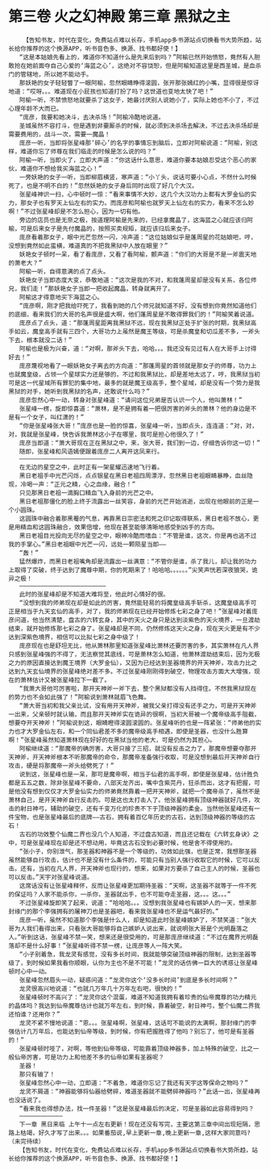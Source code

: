 # 第三卷 火之幻神殿 第三章 黑狱之主
        【告知书友，时代在变化，免费站点难以长存，手机app多书源站点切换看书大势所趋，站长给你推荐的这个换源APP，听书音色多、换源、找书都好使！】
       “这是本姑娘先看上的，难道你不知道什么是先来后到吗？”阿榆已然开始愤怒，竟然有人胆敢抢在她前面夺自己心爱的‘海蓝之心’，这绝对不容饶恕，但是阿榆知道这里是西圣城，是血杀门的管辖地，所以她不能动手。
       那妖艳的女子轻轻瞥了一眼阿榆，忽然眼睛睁得滚圆，张开那张嫣红的小嘴，显得很是惊讶地道：“哎呀。。。难道现在小屁孩也知道打扮了吗？这世道也变地太快了吧！”
       阿榆一听，不禁愤怒地就要杀了这女子，她最讨厌别人说她小了，实际上她也不小了，不过心理年龄不大而已。
       “庞彦，我要和她决斗，去决杀场！”阿榆冷酷地说道。
       圣城虽然不容打斗，但是遇到非要厮杀的时候，就必须到决杀场去解决，不过去决杀场却是需要费用的，战斗一次，需要一魔晶！
       庞彦一听，当即将张星峰那‘碎心’的名字的事情忘到脑后，立即对阿榆说道：“阿榆，别这样，难道你忘了师尊在我们临走的时候是怎么说的吗？”
       阿榆一听，当即火了，立即大声道：“你这话什么意思，难道你要本姑娘忍受这个恶心的家伙，难道你不想给我买海蓝之心！”
       一旁妖艳的女子一听，当即柳眉横竖，寒声道：“小丫头，说话可要小心点，不然什么时候死了，也是不明不白的！”忽然妖艳的女子身后同时出现了好几个大汉。
       张星峰神识一扫，心中顿时一惊：“看来事情不大妙，这几个大汉功力上都有大罗金仙的实力，那女子也有罗天上仙左右的实力。而庞彦和阿榆也就罗天上仙左右的实力，看来不怎么妙啊！”不过张星峰却是不怎么担心，因为一切有他。
       旁边的店员也是无奈之极，按道理阿榆是先来的，已经拿魔晶了，这海蓝之心就应该归阿榆，可是后来女子是先付魔晶的，按照买卖规矩，就应该归后来女子。
       庞彦看着那女子，眼中光芒忽然一闪，冷声道：“这位姑娘似乎是蓬周星的花姑娘吧，哼，没想到竟然如此蛮横，难道真的不把我黑狱中人放在眼里？”
       妖艳女子顿时一呆，看了看庞彦，又看了看阿榆，颤声道：“你们的大哥是不是一斧震天地的萧老大？”
       阿榆一听，自得意满的点了点头。
       妖艳女子当即态度大变，恭敬地道：“这次是我的不对，和我蓬周星却是没有关系，各位师兄，我们走！”那妖艳女子当即一把收起魔晶，转身就离开了。
       阿榆这才得意地买下海蓝之心。
       “庞彦啊，刚才把我给吓死了，我看到她的几个师兄就知道不好，没有想到你竟然知道他们的底细，看来我们的大哥的名声很是盛大啊，他们蓬周星是不敢得罪我们的！”阿榆笑着说道。
       庞彦点了点头，道：“那蓬周星距离我黑狱不远，现在我黑狱正处于扩张的时期，我黑狱高手如云，魔皇高手就有三四个，大哥功力上虽然是魔王等级，可是杀魔皇和切瓜差不多，一斧头下去，根本就没二话！”
       阿榆也是极为兴奋，道：“对啊，那斧头下去，哈哈。。。我还没有见过有人在大哥手上讨得好去！”
       庞彦蔑视地看了一眼妖艳女子离去的方向道：“那蓬周星的首领就是那女子的师尊，功力上也就魔皇级，占领一个星球实力还是够的，不过和我黑狱比，却是差地太远了，哼，我黑狱当初可是这一代星域所有罪犯的集中地，最多的就是魔王级高手，整个星域，却是没有一个势力是我黑狱的对手，她听到我黑狱的名声，还敢说什么吗？”
       庞彦忽然心中一动，转身对张星峰道：“请问这位兄弟是否认识一个人，他叫萧林！”
       张星峰一楞，旋即惊喜道：“萧林，是不是拥有着一把很厉害的斧头的萧林？他的身边是不是有一个女子，叫红潇的！”
       “你是张星峰张大哥！”庞彦也是一脸的惊喜，张星峰一听，当即点头，连连道：“对，对，对，我就是张星峰，快告诉我萧林这小子在哪里，我可是担心他很久了！”
       庞彦当即道：“萧大哥现在正在黑狱之中，来，张大哥，我们到一边，仔细告诉你这一切！”
       随即，张星峰和风语嫣便跟着庞彦二人离开这凤来行。
       ————————————————————————
       在无边的星空之中，此时正有一架星耀迅速地飞行着。
       黑日老祖手中光芒闪烁，点点银星在黑日老祖四周漂浮，忽然黑日老祖眼睛暴睁，血丝隐现，冷喝一声：“正元之精，心之血缘，融合！”
       只见那黑日老祖一滴胸口精血飞入身前的光芒之中。
       黑日老祖那僵化的脸上终于流露出一丝笑容，身前的光芒开始消逝，出现在他眼前的正是一个小圆珠。
       这圆珠中融合着那黑罨的气息，再靠黑日宗密法和死之印记取得联系，黑日老祖不放心，更是用精血和这圆珠融合，效果倍增，他现在甚至能够清晰地感受到凶手的方向。
       黑日老祖目光投向无尽的星空之中，眼神冷酷而嗜血：“不管是谁，这次，你是再也逃不过我的手掌心。”黑日老祖眼中光芒一闪，远处一颗陨星当即——
       “轰！”
       猛然爆炸，而黑日老祖嘴角却是流露出一丝满意：“不管你是谁，杀了我儿，却让我的功力上取得了突破，终于达到了魔尊中期，你的死期来了！哈哈哈。。。。。。”尖笑声恍若深夜狼哭，诡异之极！
       ————————————————————————
       此时的张星峰却是不知道大难将至，他此时心情好的很。
       “没想到我的师弟现在却是如此的厉害，竟然能轻易的将魔皇级高手斩杀，这魔皇级高手可正是相当于九天玄仙的高手，对了，我的师弟现在已经开始修炼七彩之身了吧！”张星峰对着庞彦问道，他当然清楚，盘古的六转玄身，其中的天火之身只是达到淡紫色的天火境界，一旦渡劫结束，就开始修炼那七彩之身了。张星峰却是不同，仍然修炼这天火之身，现在天火更是有不少达到深紫色境界，相信可以比拟七彩之身中级了！
       庞彦现在也是舒坦无比，他从萧林那里知道张星峰比萧林还要厉害的多，其实萧林在凡人界只感到张星峰强的不得了，无法察觉其底线，可是萧林怎么知道，他萧林渡劫结束后，因为无极之力的原因直接达到魔王境界（大罗金仙），又因为已经达到圣器境界的开天神斧，攻击力比之达到九天玄仙境界的张星峰绝对差不多。不过张星峰刚刚得到破空，物理攻击方面大大增强，现在的萧林估计又被张星峰拉下一截了。
       “我萧大哥他可厉害啦，那开天神斧一斧下去，整个黑狱都没有人挡得住。不然我黑狱现在的势力也不会如此强了！”阿榆说到萧林就眉飞色舞。
       “萧大哥当初和我父亲比试，没有用开天神斧，被我父亲打得没有还手之力，可是开天神斧一出来，父亲顿时就认输，而且那开天神斧实在诡异的很啊，当初大哥被一个魔帝级高手阻截，想要夺开天神斧！”阿榆说到这，眼睛瞪得滚圆滚圆的。张星峰听的也是一阵紧张：“师弟他的实力也才大罗金仙左右，和一个同仙君差不多的魔帝级高手相遇，即使是圣器，也没什么胜算啊！”张星峰虽然知道萧林现在好好的在黑狱当他的老大，可是仍然为其担心。
       阿榆继续道：“那魔帝的确厉害，大哥只接了三招，就没有反击之力了，那魔帝想要夺那开天神斧，开天神斧根本不听那魔帝的命令，那魔帝准备强行收取，可是没想到最后开天神斧自行攻击，硬是将那魔帝一斧头给劈死了！”
       说到这，张星峰也是一呆，那可是魔帝啊，相当于仙君的高手啊，即使是张星峰，估计胜负都是五五之数，除非张星峰不要命，八部天龙齐出，嘴中含紫芫丹，狂杀而出，这才有把握，可是他没有想到仅仅才大罗金仙实力的师弟竟然靠着一把开天神斧，就把一个魔帝杀了，虽然不是萧林自己，是开天神斧自行反击的。可是这也太打击人了。他张星峰拥有顶级神器就好几件，攻击的射日神弓，辅助的破空，还有千变万化的珍贵不下于顶级神器的柔金。当然他张星峰还有一件宝物，也是张星峰最后的底牌——古石，拥有着百亿年历史的古石，达到顶级神器的等级的古石！
       古石的功效整个仙魔二界也没几个人知道，不过盘古知道，而且还记载在《六转玄身诀》之中，可是张星峰现在却是还不想动用，毕竟这古石没到必要时候，他是舍不得使用的。
       “张小子，你别泄气，那圣器和神器不是一个等级的，功效如此强，也是正常，我想那圣器虽然能够自行攻击，估计也不是没有什么条件的，可能只有当别人强行收取它的时候，它可以反击。还有，当初在凡人界，开天神斧也现行的，想来，如果对方要杀了自己主人的时候，圣器也可以反击。”天宇对张星峰说道。
       这席话没有让张星峰释怀，反而让张星峰更加期待圣器：“天啊，这圣器不就等于一件不死的保证吗？人家不能杀你，一杀你，圣器就出手，也不可能夺走圣器，这。。。这。。。”
       不过张星峰旋即笑了起来，说道：“哈哈哈。。。没想到我张星峰也有嫉妒人的一天，想来那封缘门的那个李强拥有的屠神刀也是圣器吧，看来我张星峰也不是运气最好的。”
       庞彦一听，虽然不知道那个李强是什么人，却是知道此时张星峰嫉妒了，不禁笑道：“张大哥为人我们看得出来，只看张大哥能够将自己嫉妒人说出来，就说明张大哥是个光明磊落之人。”听到这话，张星峰不禁一笑，想来还是很受用的，可是那庞彦继续道：“不过在魔界光明磊落却不是什么好事！”张星峰听得不禁一楞，让庞彦等人一阵大笑。
       “小子别着急，我龙灵有感觉，没有多长时间，我就能够突破顶级神器的限制，达到圣器等级了，到时候如果我看你顺眼，认你为主也不是不可能！”龙灵的话仿佛一巨大的诱惑让张星峰顿时心中一动。
       张星峰忽然眉头一动，疑惑问道：“龙灵你这个‘没多长时间’到底是多长时间啊？”
       龙灵很高兴地说道：“也就几万年几十万年左右吧，很快的！”
       张星峰顿时不高兴了：“龙灵你这个混蛋，难道不知道我拥有着珍贵的仙帝魔尊的功力精元的晶体吗？我达到仙帝魔尊估计也就万年左右，到时候，靠着破空，射日神弓，整个仙魔二界我还怕谁？还用你？”
       龙灵不紧不慢地说道：“恩。。。张星峰啊，张星峰，这话可不能说的太满啊，那封缘门的李强估计几万年后，也能达到仙帝等级，到时候，你有把握胜得了他吗？别忘了，他可是有圣器的！”
       张星峰顿时哑了，对啊，等他到仙帝等级，可能靠着顶级神器多，加上特殊的破空，比之一般仙帝厉害，可是功力上和他差不多的仙帝如果有圣器呢？
       圣器！
       那只有输了！
       张星峰忽然心中一动，立即道：“不着急，难道你忘记了我还有天宇这等保命之物吗？”
       龙灵不屑道：“神器能够将仙器给劈碎，难道圣器就不能劈碎神器吗？”此话一出，张星峰再也没话说了。
       “看来我也得想办法，找一件圣器！”这是张星峰最后的决定，可是圣器如此容易得到吗？
       ————————————
       下一章 黑日来临 上午十一点左右更新！现在还没有写完，主要这第三章中间出现短隔，思路上枯竭，好久才写了出来。。。如果番茄说,早上更新一章,晚上更新一章,这样大家同意吗?（未完待续）
       【告知书友，时代在变化，免费站点难以长存，手机app多书源站点切换看书大势所趋，站长给你推荐的这个换源APP，听书音色多、换源、找书都好使！】